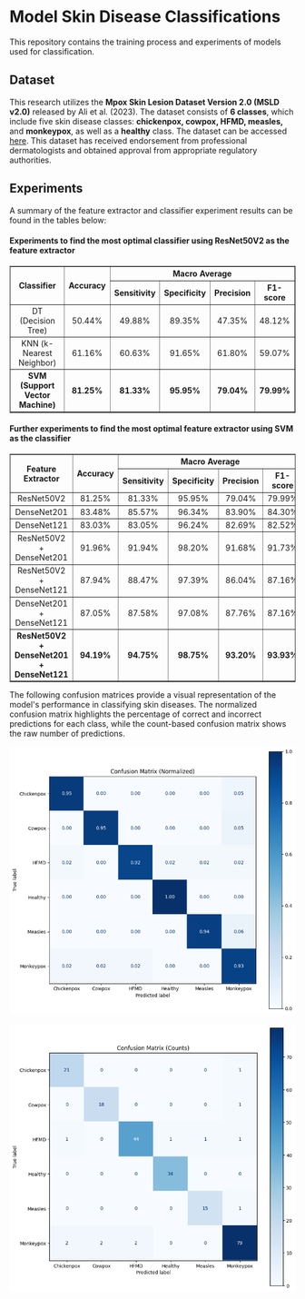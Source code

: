 
# Model Skin Disease Classifications

This repository contains the training process and experiments of models used for classification.

## Dataset
This research utilizes the **Mpox Skin Lesion Dataset Version 2.0 (MSLD v2.0)** released by Ali et al. (2023). The dataset consists of **6 classes**, which include five skin disease classes: **chickenpox, cowpox, HFMD, measles,** and **monkeypox**, as well as a **healthy** class. The dataset can be accessed [here](https://www.kaggle.com/datasets/joydippaul/mpox-skin-lesion-dataset-version-20-msld-v20). This dataset has received endorsement from professional dermatologists and obtained approval from appropriate regulatory authorities.



## Experiments
A summary of the feature extractor and classifier experiment results can be found in the tables below:

#### Experiments to find the most optimal classifier using ResNet50V2 as the feature extractor

<table border="1" cellspacing="0" cellpadding="10">
  <thead>
    <tr>
      <th rowspan="2" style="text-align: center; vertical-align: middle;">Classifier</th>
      <th rowspan="2" style="text-align: center; vertical-align: middle;">Accuracy</th>
      <th colspan="4" style="text-align: center;">Macro Average</th>
    </tr>
    <tr>
      <th style="text-align: center;">Sensitivity</th>
      <th style="text-align: center;">Specificity</th>
      <th style="text-align: center;">Precision</th>
      <th style="text-align: center;">F1-score</th>
    </tr>
  </thead>
  <tbody>
    <tr>
      <td style="text-align: center;">DT (Decision Tree)</td>
      <td style="text-align: center;">50.44%</td>
      <td style="text-align: center;">49.88%</td>
      <td style="text-align: center;">89.35%</td>
      <td style="text-align: center;">47.35%</td>
      <td style="text-align: center;">48.12%</td>
    </tr>
    <tr>
      <td style="text-align: center;">KNN (k-Nearest Neighbor)</td>
      <td style="text-align: center;">61.16%</td>
      <td style="text-align: center;">60.63%</td>
      <td style="text-align: center;">91.65%</td>
      <td style="text-align: center;">61.80%</td>
      <td style="text-align: center;">59.07%</td>
    </tr>
    <tr>
      <td style="text-align: center;"><b>SVM (Support Vector Machine)</b></td>
      <td style="text-align: center;"><b>81.25%</b></td>
      <td style="text-align: center;"><b>81.33%</b></td>
      <td style="text-align: center;"><b>95.95%</b></td>
      <td style="text-align: center;"><b>79.04%</b></td>
      <td style="text-align: center;"><b>79.99%</b></td>
    </tr>
  </tbody>
</table>

#### Further experiments to find the most optimal feature extractor using SVM as the classifier

<table border="1" cellspacing="0" cellpadding="10">
  <thead>
    <tr>
      <th rowspan="2" style="text-align: center; vertical-align: middle;">Feature Extractor</th>
      <th rowspan="2" style="text-align: center; vertical-align: middle;">Accuracy</th>
      <th colspan="4" style="text-align: center;">Macro Average</th>
    </tr>
    <tr>
      <th style="text-align: center;">Sensitivity</th>
      <th style="text-align: center;">Specificity</th>
      <th style="text-align: center;">Precision</th>
      <th style="text-align: center;">F1-score</th>
    </tr>
  </thead>
  <tbody>
    <tr>
      <td style="text-align: center;">ResNet50V2</td>
      <td style="text-align: center;">81.25%</td>
      <td style="text-align: center;">81.33%</td>
      <td style="text-align: center;">95.95%</td>
      <td style="text-align: center;">79.04%</td>
      <td style="text-align: center;">79.99%</td>
    </tr>
    <tr>
      <td style="text-align: center;">DenseNet201</td>
      <td style="text-align: center;">83.48%</td>
      <td style="text-align: center;">85.57%</td>
      <td style="text-align: center;">96.34%</td>
      <td style="text-align: center;">83.90%</td>
      <td style="text-align: center;">84.30%</td>
    </tr>
    <tr>
      <td style="text-align: center;">DenseNet121</td>
      <td style="text-align: center;">83.03%</td>
      <td style="text-align: center;">83.05%</td>
      <td style="text-align: center;">96.24%</td>
      <td style="text-align: center;">82.69%</td>
      <td style="text-align: center;">82.52%</td>
    </tr>
    <tr>
      <td style="text-align: center;">ResNet50V2 + DenseNet201</td>
      <td style="text-align: center;">91.96%</td>
      <td style="text-align: center;">91.94%</td>
      <td style="text-align: center;">98.20%</td>
      <td style="text-align: center;">91.68%</td>
      <td style="text-align: center;">91.73%</td>
    </tr>
    <tr>
      <td style="text-align: center;">ResNet50V2 + DenseNet121</td>
      <td style="text-align: center;">87.94%</td>
      <td style="text-align: center;">88.47%</td>
      <td style="text-align: center;">97.39%</td>
      <td style="text-align: center;">86.04%</td>
      <td style="text-align: center;">87.16%</td>
    </tr>
    <tr>
      <td style="text-align: center;">DenseNet201 + DenseNet121</td>
      <td style="text-align: center;">87.05%</td>
      <td style="text-align: center;">87.58%</td>
      <td style="text-align: center;">97.08%</td>
      <td style="text-align: center;">87.76%</td>
      <td style="text-align: center;">87.16%</td>
    </tr>
    <tr>
      <td style="text-align: center;"><b>ResNet50V2 + DenseNet201 + DenseNet121</b></td>
      <td style="text-align: center;"><b>94.19%</b></td>
      <td style="text-align: center;"><b>94.75%</b></td>
      <td style="text-align: center;"><b>98.75%</b></td>
      <td style="text-align: center;"><b>93.20%</b></td>
      <td style="text-align: center;"><b>93.93%</b></td>
    </tr>
  </tbody>
</table>

The following confusion matrices provide a visual representation of the model's performance in classifying skin diseases. The normalized confusion matrix highlights the percentage of correct and incorrect predictions for each class, while the count-based confusion matrix shows the raw number of predictions.

<p align="center">
  <img src="confusion_matrix_normalized.png" />
</p>

<p align="center">
  <img src="confusion_matrix_count.png" />
</p>
